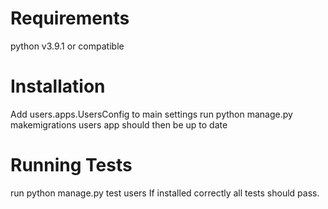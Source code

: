 # Requirements
python v3.9.1 or compatible

# Installation
Add users.apps.UsersConfig to main settings
run python manage.py makemigrations users
app should then be up to date

# Running Tests
run python manage.py test users
If installed correctly all tests should pass.